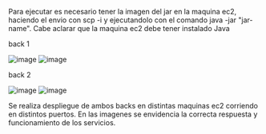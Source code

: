 Para ejecutar es necesario tener la imagen del jar en la maquina ec2, haciendo el envio con scp -i y ejecutandolo con el comando java -jar "jar-name". Cabe aclarar que la maquina ec2 debe tener instalado Java 

back 1

![image](https://github.com/user-attachments/assets/dcd25c84-d6b1-4a35-a48e-89f6f820aedd)
![image](https://github.com/user-attachments/assets/e7984e4f-d73b-426e-a8fe-af9b93376306)


back 2 

![image](https://github.com/user-attachments/assets/b372415b-cd1f-44a5-80bf-ab13fd640655)
![image](https://github.com/user-attachments/assets/25412ed6-11b2-43d5-af05-3c293e95e3ab)


Se realiza despliegue de ambos backs en distintas maquinas ec2 corriendo en distintos puertos. En las imagenes se envidencia la correcta respuesta y funcionamiento de los servicios.
